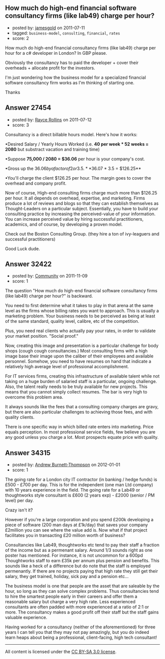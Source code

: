 ## How much do high-end financial software consultancy firms (like lab49) charge per hour?

- posted by: [jamesgold](https://stackexchange.com/users/-1/11916-jamesgold) on 2011-07-11
- tagged: `business-model`, `consulting`, `financial`, `rates`
- score: 2

How much do high-end financial consultancy firms (like lab49) charge per hour for a c# developer in London? In GBP please.

Obviously the consultancy has to paid the developer + cover their overheads + allocate profit for the investors.

I'm just wondering how the business model for a specialized financial software consultancy firm works as I'm thinking of starting one.

Thanks


## Answer 27454

- posted by: [Rayce Rollins](https://stackexchange.com/users/-1/11790-rayce-rollins) on 2011-07-12
- score: 3

Consultancy is a direct billable hours model. Here's how it works: 

•Desired Salary / Yearly Hours Worked (i.e. **40 per week * 52 weeks = 2080** but substract vacation and training time)

•Suppose **75,000 / 2080 = $36.06** per hour is your company's cost. 

•Gross up the $36.06 by a factor of 2 or 3.5. **$36.07 * 3.5 = $126.25**

•You'll charge the client $126.25 per hour. The margin goes to cover the overhead and company profit.

Now of course, High-end consulting firms charge much more than $126.25 per hour. It all depends on overhead, expertise, and marketing. Firms produce a lot of reviews and blogs so that they can establish themselves as Thought-Leaders on a particular subject. Essentially, you have to build your consulting practice by increasing the perceived-value of your information. You can increase perceived value by hiring successful practitioners, academics, and of course, by developing a proven model. 

Check out the Boston Consulting Group. (they hire a ton of ivy-leaguers and successful practitioners)

Good Luck dude.  


## Answer 32422

- posted by: [Community](https://stackexchange.com/users/-1/-1-community) on 2011-11-09
- score: 1

The question "How much do high-end financial software consultancy firms (like lab49) charge per hour?" is backward. 

You need to first determine what it takes to play in that arena at the same level as the firms whose billing rates you want to approach. This is usually a marketing problem. Your business needs to be perceived as being at least of the same standard, quality level, calibre, etc of the competition. 

Plus, you need real clients who actually pay your rates, in order to validate your market position. "Social proof."

Now, creating this image and presentation is a particular challenge for body shops (cough cough consultancies.) Most consulting firms with a high image base their image upon the caliber of their employees and available personnel. Somehow, you need to have resumes on hand that indicate a relatively high average level of professional accomplishment. 

For IT services firms, creating this infrastructure of available talent while not taking on a huge burden of salaried staff is a particular, ongoing challenge. Also, the talent really needs to be truly available for new projects. This means that you cannot simply collect resumes. The bar is very high to overcome this problem area.  

It always sounds like the fees that a consulting company charges are gravy, but there are also particular challenges to achieving those fees, and with quality clients. 

There is one specific way in which billed rate enters into marketing. Price equals perception. In most professional service fields, few believe you are any good unless you charge a lot. Most prospects equate price with quality. 


## Answer 34315

- posted by: [Andrew Burnett-Thompson](https://stackexchange.com/users/-1/15348-andrew-burnett-thompson) on 2012-01-01
- score: 1

The going rate for a London city IT contractor (in banking / hedge funds) is £500 - £700 per day. This is for the independent (one man Ltd company) with 10 years experience in the field. The going rate for a Lab49 or thoughtworks style consultant is £600 (2 years exp) - £2000 (senior / PM level) per day. 

Crazy isn't it?

However if you're a large corporation and you spend £200k developing a piece of software (200 man days at £1k/day) that saves your company £2million you can see where the value add is. Now what if that project facilitates you in transacting £20 million worth of business?

Consultancies like Lab49, thoughtworks etc tend to pay their staff a fraction of the income but as a permenant salary. Around 1/3 sounds right as one poster has mentioned. For instance, it is not uncommon for a 600pd Thoughtworks staff to earn £35k per annum plus pension and benefits. This sounds like a heck of a difference but do note that the staff is employed permenantly. If there are no projects paying that high rate they still get their salary, they get trained, holiday, sick pay and a pension etc...

The business model is one that people are the asset that are saleable by the hour, so long as they can solve complex problems. Thus consultancies tend to hire the smartest people early in their careers and offer them a reasonable salary but charge a very high rate. Less experienced consultants are often padded with more experienced at a ratio of 2:1 or more. The consultancy makes a good profit off their staff but the staff gains valuable experience. 

Having worked for a consultancy (neither of the aforementioned) for three years I can tell you that they may not pay amazingly, but you do indeed learn heaps about being a professional, client-facing, high tech consultant! 




---

All content is licensed under the [CC BY-SA 3.0 license](https://creativecommons.org/licenses/by-sa/3.0/).
